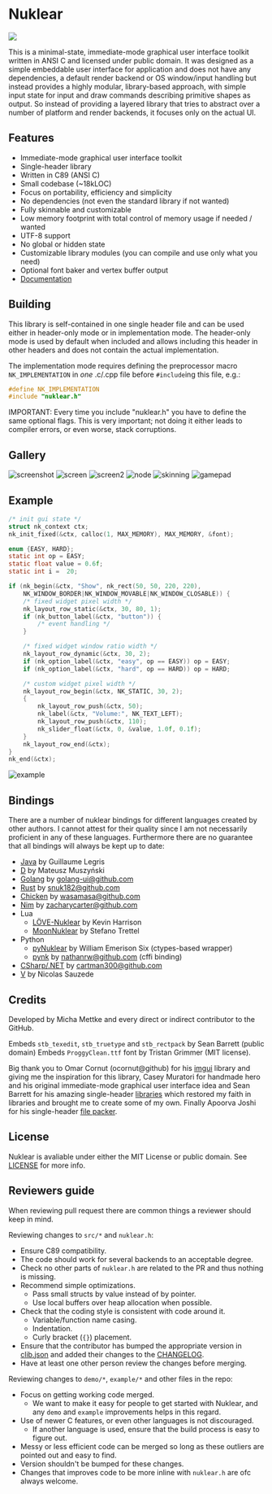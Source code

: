 # Nuklear

[![](https://github.com/Immediate-Mode-UI/Nuklear/workflows/C%2FC++%20CI/badge.svg )](https://github.com/Immediate-Mode-UI/Nuklear/actions)

This is a minimal-state, immediate-mode graphical user interface toolkit
written in ANSI C and licensed under public domain. It was designed as a simple
embeddable user interface for application and does not have any dependencies,
a default render backend or OS window/input handling but instead provides a
highly modular, library-based approach, with simple input state for input and
draw commands describing primitive shapes as output. So instead of providing a
layered library that tries to abstract over a number of platform and
render backends, it focuses only on the actual UI.

## Features

- Immediate-mode graphical user interface toolkit
- Single-header library
- Written in C89 (ANSI C)
- Small codebase (~18kLOC)
- Focus on portability, efficiency and simplicity
- No dependencies (not even the standard library if not wanted)
- Fully skinnable and customizable
- Low memory footprint with total control of memory usage if needed / wanted
- UTF-8 support
- No global or hidden state
- Customizable library modules (you can compile and use only what you need)
- Optional font baker and vertex buffer output
- [Documentation](https://Immediate-Mode-UI.github.io/Nuklear/)

## Building

This library is self-contained in one single header file and can be used either
in header-only mode or in implementation mode. The header-only mode is used
by default when included and allows including this header in other headers
and does not contain the actual implementation.

The implementation mode requires defining the preprocessor macro
`NK_IMPLEMENTATION` in *one* .c/.cpp file before `#include`ing this file, e.g.:
```c
#define NK_IMPLEMENTATION
#include "nuklear.h"
```
IMPORTANT: Every time you include "nuklear.h" you have to define the same optional flags.
This is very important; not doing it either leads to compiler errors, or even worse, stack corruptions.

## Gallery

![screenshot](https://cloud.githubusercontent.com/assets/8057201/11761525/ae06f0ca-a0c6-11e5-819d-5610b25f6ef4.gif)
![screen](https://cloud.githubusercontent.com/assets/8057201/13538240/acd96876-e249-11e5-9547-5ac0b19667a0.png)
![screen2](https://cloud.githubusercontent.com/assets/8057201/13538243/b04acd4c-e249-11e5-8fd2-ad7744a5b446.png)
![node](https://cloud.githubusercontent.com/assets/8057201/9976995/e81ac04a-5ef7-11e5-872b-acd54fbeee03.gif)
![skinning](https://cloud.githubusercontent.com/assets/8057201/15991632/76494854-30b8-11e6-9555-a69840d0d50b.png)
![gamepad](https://cloud.githubusercontent.com/assets/8057201/14902576/339926a8-0d9c-11e6-9fee-a8b73af04473.png)

## Example

```c
/* init gui state */
struct nk_context ctx;
nk_init_fixed(&ctx, calloc(1, MAX_MEMORY), MAX_MEMORY, &font);

enum {EASY, HARD};
static int op = EASY;
static float value = 0.6f;
static int i =  20;

if (nk_begin(&ctx, "Show", nk_rect(50, 50, 220, 220),
    NK_WINDOW_BORDER|NK_WINDOW_MOVABLE|NK_WINDOW_CLOSABLE)) {
    /* fixed widget pixel width */
    nk_layout_row_static(&ctx, 30, 80, 1);
    if (nk_button_label(&ctx, "button")) {
        /* event handling */
    }

    /* fixed widget window ratio width */
    nk_layout_row_dynamic(&ctx, 30, 2);
    if (nk_option_label(&ctx, "easy", op == EASY)) op = EASY;
    if (nk_option_label(&ctx, "hard", op == HARD)) op = HARD;

    /* custom widget pixel width */
    nk_layout_row_begin(&ctx, NK_STATIC, 30, 2);
    {
        nk_layout_row_push(&ctx, 50);
        nk_label(&ctx, "Volume:", NK_TEXT_LEFT);
        nk_layout_row_push(&ctx, 110);
        nk_slider_float(&ctx, 0, &value, 1.0f, 0.1f);
    }
    nk_layout_row_end(&ctx);
}
nk_end(&ctx);
```
![example](https://cloud.githubusercontent.com/assets/8057201/10187981/584ecd68-675c-11e5-897c-822ef534a876.png)

## Bindings
There are a number of nuklear bindings for different languages created by other authors.
I cannot attest for their quality since I am not necessarily proficient in any of these
languages. Furthermore there are no guarantee that all bindings will always be kept up to date:

- [Java](https://github.com/glegris/nuklear4j) by Guillaume Legris
- [D](https://github.com/Timu5/bindbc-nuklear) by Mateusz Muszyński
- [Golang](https://github.com/golang-ui/nuklear) by golang-ui@github.com
- [Rust](https://github.com/snuk182/nuklear-rust) by snuk182@github.com
- [Chicken](https://github.com/wasamasa/nuklear) by wasamasa@github.com
- [Nim](https://github.com/zacharycarter/nuklear-nim) by zacharycarter@github.com
- Lua
  - [LÖVE-Nuklear](https://github.com/keharriso/love-nuklear) by Kevin Harrison
  - [MoonNuklear](https://github.com/stetre/moonnuklear) by Stefano Trettel
- Python
  - [pyNuklear](https://github.com/billsix/pyNuklear) by William Emerison Six (ctypes-based wrapper)
  - [pynk](https://github.com/nathanrw/nuklear-cffi) by nathanrw@github.com (cffi binding)
- [CSharp/.NET](https://github.com/cartman300/NuklearDotNet) by cartman300@github.com
- [V](https://github.com/nsauzede/vnk) by Nicolas Sauzede

## Credits
Developed by Micha Mettke and every direct or indirect contributor to the GitHub.


Embeds `stb_texedit`, `stb_truetype` and `stb_rectpack` by Sean Barrett (public domain)
Embeds `ProggyClean.ttf` font by Tristan Grimmer (MIT license).


Big thank you to Omar Cornut (ocornut@github) for his [imgui](https://github.com/ocornut/imgui) library and
giving me the inspiration for this library, Casey Muratori for handmade hero
and his original immediate-mode graphical user interface idea and Sean
Barrett for his amazing single-header [libraries](https://github.com/nothings/stb) which restored my faith
in libraries and brought me to create some of my own. Finally Apoorva Joshi for his single-header [file packer](http://apoorvaj.io/single-header-packer.html).

## License
Nuklear is avaliable under either the MIT License or public domain.
See [LICENSE](./LICENSE) for more info.

## Reviewers guide

When reviewing pull request there are common things a reviewer should keep
in mind.

Reviewing changes to `src/*` and `nuklear.h`:

* Ensure C89 compatibility.
* The code should work for several backends to an acceptable degree.
* Check no other parts of `nuklear.h` are related to the PR and thus nothing is missing.
* Recommend simple optimizations.
  * Pass small structs by value instead of by pointer.
  * Use local buffers over heap allocation when possible.
* Check that the coding style is consistent with code around it.
  * Variable/function name casing.
  * Indentation.
  * Curly bracket (`{}`) placement.
* Ensure that the contributor has bumped the appropriate version in
  [clib.json](https://github.com/Immediate-Mode-UI/Nuklear/blob/master/clib.json)
  and added their changes to the
  [CHANGELOG](https://github.com/Immediate-Mode-UI/Nuklear/blob/master/src/CHANGELOG).
* Have at least one other person review the changes before merging.

Reviewing changes to `demo/*`, `example/*` and other files in the repo:

* Focus on getting working code merged.
  * We want to make it easy for people to get started with Nuklear, and any
    `demo` and `example` improvements helps in this regard.
* Use of newer C features, or even other languages is not discouraged.
  * If another language is used, ensure that the build process is easy to figure out.
* Messy or less efficient code can be merged so long as these outliers are pointed out
  and easy to find.
* Version shouldn't be bumped for these changes.
* Changes that improves code to be more inline with `nuklear.h` are ofc always welcome.


